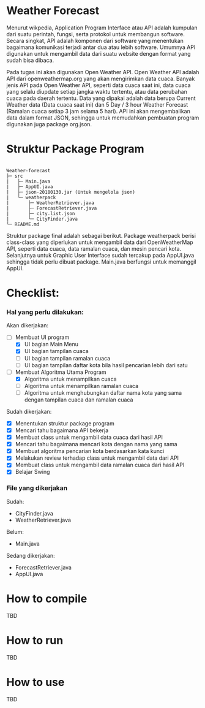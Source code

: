 # Weather Forecast

Menurut wikpedia, Application Program Interface atau API adalah kumpulan dari suatu perintah, fungsi, serta protokol untuk membangun software. Secara singkat, API adalah komponen dari software yang menentukan bagaimana komunikasi terjadi antar dua atau lebih software. Umumnya API digunakan untuk mengambil data dari suatu website dengan format yang sudah bisa dibaca.

Pada tugas ini akan digunakan Open Weather API. Open Weather API adalah API dari openweathermap.org yang akan mengirimkan data cuaca. Banyak jenis API pada Open Weather API, seperti data cuaca saat ini, data cuaca yang selalu diupdate setiap jangka waktu tertentu, atau data perubahan cuaca pada daerah tertentu. Data yang dipakai adalah data berupa Current Weather data (Data cuaca saat ini) dan 5 Day / 3 hour Weather Forecast (Ramalan cuaca setiap 3 jam selama 5 hari). API ini akan mengembalikan data dalam format JSON, sehingga untuk memudahkan pembuatan program digunakan juga package org.json.

# Struktur Package Program

```

Weather-forecast
├─ src
|   ├─ Main.java
|   ├─ AppUI.java
|   ├─ json-20180130.jar (Untuk mengelola json)
|   └─ weatherpack
|       ├─ WeatherRetriever.java
|       ├─ ForecastRetriever.java
|       ├─ city.list.json
|       └─ CityFinder.java
└─ README.md

```

Struktur package final adalah sebagai berikut. Package weatherpack berisi class-class yang diperlukan untuk mengambil data dari OpenWeatherMap API, seperti data cuaca, data ramalan cuaca, dan mesin pencari kota. Selanjutnya untuk Graphic User Interface sudah tercakup pada AppUI.java sehingga tidak perlu dibuat package. Main.java berfungsi untuk memanggil AppUI.

# Checklist:

### Hal yang perlu dilakukan:

Akan dikerjakan:
- [ ] Membuat UI program
  - [x] UI bagian Main Menu
  - [x] UI bagian tampilan cuaca
  - [ ] UI bagian tampilan ramalan cuaca
  - [ ] UI bagian tampilan daftar kota bila hasil pencarian lebih dari satu
- [ ] Membuat Algoritma Utama Program
  - [x] Algoritma untuk menampilkan cuaca
  - [ ] Algoritma untuk menampilkan ramalan cuaca
  - [ ] Algoritma untuk menghubungkan daftar nama kota yang sama dengan tampilan cuaca dan ramalan cuaca

Sudah dikerjakan:
- [x] Menentukan struktur package program
- [x] Mencari tahu bagaimana API bekerja
- [x] Membuat class untuk mengambil data cuaca dari hasil API
- [x] Mencari tahu bagaimana mencari kota dengan nama yang sama
- [x] Membuat algoritma pencarian kota berdasarkan kata kunci
- [x] Melakukan review terhadap class untuk mengambil data dari API
- [x] Membuat class untuk mengambil data ramalan cuaca dari hasil API
- [x] Belajar Swing

### File yang dikerjakan

Sudah:
- CityFinder.java
- WeatherRetriever.java

Belum:
- Main.java

Sedang dikerjakan:
- ForecastRetriever.java
- AppUI.java

# How to compile

TBD

# How to run

TBD

# How to use

TBD
